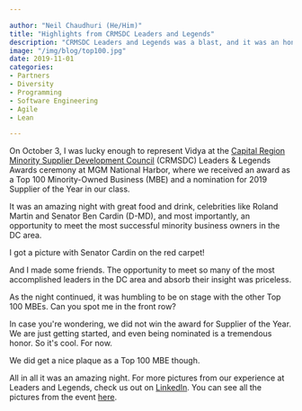 ```yaml
---

author: "Neil Chaudhuri (He/Him)"
title: "Highlights from CRMSDC Leaders and Legends"
description: "CRMSDC Leaders and Legends was a blast, and it was an honor to receive a Top 100 MBE Award."
image: "/img/blog/top100.jpg"
date: 2019-11-01
categories: 
- Partners
- Diversity
- Programming
- Software Engineering
- Agile
- Lean

---
```


On October 3, I was lucky enough to represent Vidya at the [Capital Region Minority Supplier Development Council](http://www.crmsdc.org/)
(CRMSDC) Leaders & Legends Awards ceremony at MGM National Harbor, where we received an award as a Top 100 Minority-Owned 
Business (MBE) and a nomination for 2019 Supplier of the Year in our class.  

<PostImage alt="CRMSDC Leaders and Legends Badge" src="/PostImage/blog/badge.jpg" width="180" height="320" />

It was an amazing night with great food and drink, celebrities like Roland Martin and Senator Ben Cardin (D-MD), and 
most importantly, an opportunity to meet the most successful minority business owners in the DC area.

I got a picture with Senator Cardin on the red carpet! 

<PostImage alt="Vidya President Neil Chaudhuri (He/Him) with Maryland Senator Ben Cardin at CRMSDC Leaders and Legends" src="/PostImage/blog/cardin.jpg" width="427" height="640" />

And I made some friends. The opportunity to meet so many of the most accomplished leaders in the DC area and absorb their 
insight was priceless.

<PostImage alt="Vidya President Neil Chaudhuri (He/Him) with other Top 100 MBE Award winners" src="/PostImage/blog/smiles.jpg" width="640" height="480" />

As the night continued, it was humbling to be on stage with the other Top 100 MBEs. Can you spot me in the front row?

<PostImage alt="Top 100 MBEs at CRMSDC Leaders and Legends" src="/PostImage/blog/top100.jpg" width="640" height="360" />

In case you're wondering, we did not win the award for Supplier of the Year. We are just getting started, and 
even being nominated is a tremendous honor. So it's cool. For now.

We did get a nice plaque as a Top 100 MBE though.

<PostImage alt="Top 100 MBE award for Vidya at CRMSDC Leaders and Legend" src="/PostImage/blog/award.jpg" width="576" height="1024" />

All in all it was an amazing night. For more pictures from our experience at Leaders and Legends, check us out on 
[LinkedIn](https://www.linkedin.com/feed/update/urn:li:activity:6597315604837920768). You can see all the pictures from the event 
[here](https://crmsdc.smugmug.com/38th-Annual-Leaders-Legends-Awards-Ceremony/i-mdtTmvk).